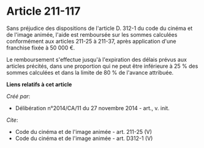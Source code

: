 # Article 211-117

Sans préjudice des dispositions de l'article D. 312-1 du code du cinéma et de l'image animée, l'aide est remboursée sur les
sommes calculées conformément aux articles 211-25 à 211-37, après application d'une franchise fixée à 50 000 €. 

Le remboursement s'effectue jusqu'à l'expiration des délais prévus aux articles précités, dans une proportion qui ne peut
être inférieure à 25 % des sommes calculées et dans la limite de 80 % de l'avance attribuée.

**Liens relatifs à cet article**

_Créé par_:

  - Délibération n°2014/CA/11 du 27 novembre 2014 - art., v. init.

_Cite_:

  - Code du cinéma et de l'image animée - art. 211-25 (V)
  - Code du cinéma et de l'image animée - art. D312-1 (V)
